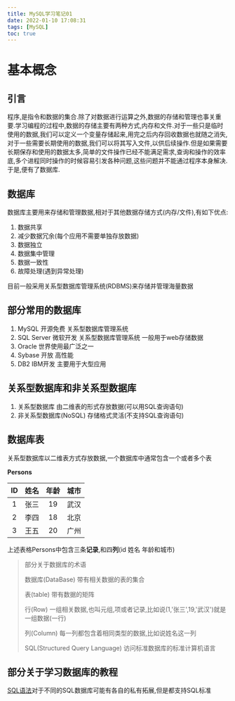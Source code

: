```yaml
---
title: MySQL学习笔记01
date: 2022-01-10 17:08:31
tags: [MySQL]
toc: true
---
```


# 基本概念

## 引言

程序,是指令和数据的集合.除了对数据进行运算之外,数据的存储和管理也事关重要.学习编程的过程中,数据的存储主要有两种方式,内存和文件.对于一些只是临时使用的数据,我们可以定义一个变量存储起来,用完之后内存回收数据也就随之消失,对于一些需要长期使用的数据,我们可以将其写入文件,以供后续操作.但是如果需要长期保存和使用的数据太多,简单的文件操作已经不能满足需求,查询和操作的效率底,多个进程同时操作的时候容易引发各种问题,这些问题并不能通过程序本身解决.于是,便有了数据库.

## 数据库

数据库主要用来存储和管理数据,相对于其他数据存储方式(内存/文件),有如下优点:

1. 数据共享
2. 减少数据冗余(每个应用不需要单独存放数据)
3. 数据独立
4. 数据集中管理
5. 数据一致性
6. 故障处理(遇到异常处理)

目前一般采用关系型数据库管理系统(RDBMS)来存储并管理海量数据

<!--more-->

## 部分常用的数据库

1. MySQL 开源免费 关系型数据库管理系统
2. SQL Server 微软开发 关系型数据库管理系统 一般用于web存储数据
3. Oracle 世界使用最广泛之一
4. Sybase 开放 高性能
5. DB2 IBM开发 主要用于大型应用

## 关系型数据库和非关系型数据库

1. 关系型数据库 由二维表的形式存放数据(可以用SQL查询语句)
2. 非关系型数据库(NoSQL) 存储格式灵活(不支持SQL查询语句)

## 数据库表

关系型数据库以二维表方式存放数据,一个数据库中通常包含一个或者多个表

**Persons**

|  ID  | 姓名 | 年龄 | 城市 |
| :--: | :--: | :--: | :--: |
|  1   | 张三 |  19  | 武汉 |
|  2   | 李四 |  18  | 北京 |
|  3   | 王五 |  20  | 广州 |

上述表格Persons中包含三条**记录**,和四**列**(id 姓名 年龄和城市)

> 部分关于数据库的术语
>
> 数据库(DataBase) 带有相关数据的表的集合
>
> 表(table) 带有数据的矩阵
>
> 行(Row) 一组相关数据,也叫元组,项或者记录,比如说(1,'张三',19,'武汉')就是一组数据(一行)
>
> 列(Column) 每一列都包含着相同类型的数据,比如说姓名这一列
>
> SQL(Structured Query Language) 访问标准数据库的标准计算机语言

## 部分关于学习数据库的教程

[SQL语法](http://www.w3school.com.cn/sql/index.asp)对于不同的SQL数据库可能有各自的私有拓展,但是都支持SQL标准